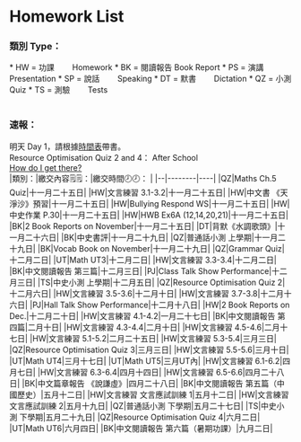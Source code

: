 # Homework List
<h3>類別 Type：</h3>
*   HW = 功課　　 Homework
*   BK = 閱讀報告 Book Report
*   PS = 演講　　 Presentation
*   SP = 說話　　 Speaking
*   DT = 默書　　 Dictation
*   QZ = 小測　　 Quiz
*   TS = 測驗　　 Tests
<br/>
<br/><h3>速報： </h3>
明天 Day 1，請根據<a href="https://class2b-6h3a.onrender.com/docs/timetable_and_calandar">時間表</a>帶書。
<br/>Resource Optimisation Quiz 2 and 4： After School
<br/><a href="https://class2b-6h3a.onrender.com/docs/post">How do I get there?</a>
<br/>
|類別：|繳交內容🗒️🗒️：|繳交時間🕗🕗： |
|--|--------|----|
|QZ|Maths Ch.5 Quiz|十一月二十五日|
|HW|文言練習 3.1-3.2|十一月二十五日|
|HW|中文書 《天淨沙》預習|十一月二十五日|
|HW|Bullying Respond WS|十一月二十五日|
|HW|中史作業 P.30|十一月二十五日|
|HW|HWB Ex6A (12,14,20,21)|十一月二十五日|
|BK|2 Book Reports on November|十一月二十五日|
|DT|背默《水調歌頭》|十一月二十六日|
|BK|中史書評|十一月二十九日|
|QZ|普通話小測 上學期|十一月二十九日|
|BK|Vocab Book on November|十一月二十九日|
|QZ|Grammar Quiz|十二月二日|
|UT|Math UT3|十二月二日|
|HW|文言練習 3.3-3.4|十二月二日|
|BK|中文閱讀報告 第三篇|十二月三日|
|PJ|Class Talk Show Performance|十二月三日|
|TS|中史小測 上學期|十二月五日|
|QZ|Resource Optimisation Quiz 2|十二月六日|
|HW|文言練習 3.5-3.6|十二月十日|
|HW|文言練習 3.7-3.8|十二月十六日|
|PJ|Hall Talk Show Performance|十二月十八日|
|HW|2 Book Reports on Dec.|十二月二十日|
|HW|文言練習 4.1-4.2|一月二十七日|
|BK|中文閱讀報告 第四篇|二月十日|
|HW|文言練習 4.3-4.4|二月十日|
|HW|文言練習 4.5-4.6|二月十七日|
|HW|文言練習 5.1-5.2|二月二十五日|
|HW|文言練習 5.3-5.4|三月三日|
|QZ|Resource Optimisation Quiz 3|三月三日|
|HW|文言練習 5.5-5.6|三月十日|
|UT|Math UT4|三月十七日|
|UT|Math UT5|三月UT內|
|HW|文言練習 6.1-6.2|四月七日|
|HW|文言練習 6.3-6.4|四月十四日|
|HW|文言練習 6.5-6.6|四月二十八日|
|BK|中文篇章報告 《說謙虛》|四月二十八日|
|BK|中文閱讀報告 第五篇（中國歷史）|五月十二日|
|HW|文言練習 文言應試訓練 1|五月十二日|
|HW|文言練習 文言應試訓練 2|五月十九日|
|QZ|普通話小測 下學期|五月二十七日|
|TS|中史小測 下學期|五月二十九日|
|QZ|Resource Optimisation Quiz 4|六月二日|
|UT|Math UT6|六月四日|
|BK|中文閱讀報告 第六篇（暑期功課）|九月二日|

<!---
Steven:
Epic story you have in Posts. I read it...
Wow.

Heison: 
I hope you know What I truly want to say.
I think I hide it too much.https://dictionary.cambridge.org/dictionary/english/trash-talk
Look Experiment.

......
i fixed your md table preview

-->
